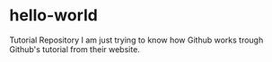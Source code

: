 # hello-world
Tutorial Repository
I am just trying to know how Github works trough Github's tutorial from their website.

